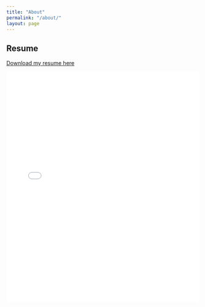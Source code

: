 ```yaml
---
title: "About"
permalink: "/about/"
layout: page
---
```


## Resume

[Download my resume here](assets/Resume.pdf)


<iframe src="assets/Resume.pdf" width="100%" height="600px" style="border: none;">
  Your browser does not support PDFs. 
  <a href="assets/Resume.pdf">Download the PDF</a>.
</iframe>
